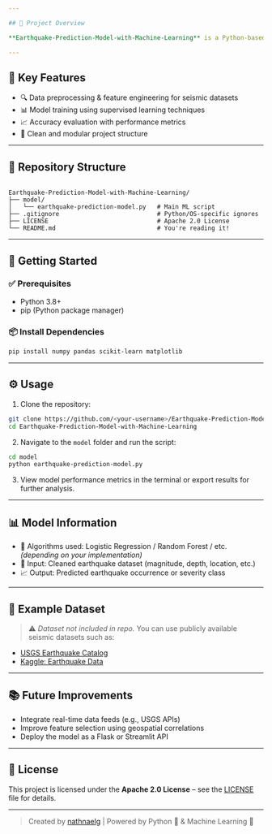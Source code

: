 ```yaml
---

## 📌 Project Overview

**Earthquake-Prediction-Model-with-Machine-Learning** is a Python-based machine learning project that uses historical seismic data to build a predictive model capable of estimating the likelihood or severity of future earthquakes. The project showcases how ML techniques can be applied to geophysical data for potential early warning systems.

---
```


## 🧠 Key Features

- 🔍 Data preprocessing & feature engineering for seismic datasets
- 📊 Model training using supervised learning techniques
- 📈 Accuracy evaluation with performance metrics
- 📁 Clean and modular project structure

---

## 📁 Repository Structure

```

Earthquake-Prediction-Model-with-Machine-Learning/
├── model/
│   └── earthquake-prediction-model.py   # Main ML script
├── .gitignore                           # Python/OS-specific ignores
├── LICENSE                              # Apache 2.0 License
└── README.md                            # You're reading it!

````

---

## 🚀 Getting Started

### ✅ Prerequisites

- Python 3.8+
- pip (Python package manager)

### 📦 Install Dependencies

```bash
pip install numpy pandas scikit-learn matplotlib
````

---

## ⚙️ Usage

1. Clone the repository:

```bash
git clone https://github.com/<your-username>/Earthquake-Prediction-Model-with-Machine-Learning.git
cd Earthquake-Prediction-Model-with-Machine-Learning
```

2. Navigate to the `model` folder and run the script:

```bash
cd model
python earthquake-prediction-model.py
```

3. View model performance metrics in the terminal or export results for further analysis.

---

## 📊 Model Information

* 📌 Algorithms used: Logistic Regression / Random Forest / etc. *(depending on your implementation)*
* 📁 Input: Cleaned earthquake dataset (magnitude, depth, location, etc.)
* 📈 Output: Predicted earthquake occurrence or severity class

---

## 🧪 Example Dataset

> ⚠️ *Dataset not included in repo.*
> You can use publicly available seismic datasets such as:

* [USGS Earthquake Catalog](https://earthquake.usgs.gov/earthquakes/search/)
* [Kaggle: Earthquake Data](https://www.kaggle.com/datasets)

---

## 📚 Future Improvements

* Integrate real-time data feeds (e.g., USGS APIs)
* Improve feature selection using geospatial correlations
* Deploy the model as a Flask or Streamlit API

---

## 📜 License

This project is licensed under the **Apache 2.0 License** – see the [LICENSE](LICENSE) file for details.

---

> Created by [nathnaelg](https://github.com/nathnaelg) | Powered by Python 🐍 & Machine Learning 🧠

```

